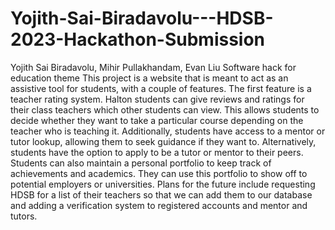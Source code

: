 # Yojith-Sai-Biradavolu---HDSB-2023-Hackathon-Submission
Yojith Sai Biradavolu, Mihir Pullakhandam, Evan Liu
Software hack for education theme
This project is a website that is meant to act as an assistive tool for students, with a couple of features.
The first feature is a teacher rating system. Halton students can give reviews and ratings for their class teachers which other students can view. This allows students to decide whether they want to take a particular course depending on the teacher who is teaching it.
Additionally, students have access to a mentor or tutor lookup, allowing them to seek guidance if they want to. Alternatively, students have the option to apply to be a tutor or mentor to their peers.
Students can also maintain a personal portfolio to keep track of achievements and academics. They can use this portfolio to show off to potential employers or universities.
Plans for the future include requesting HDSB for a list of their teachers so that we can add them to our database and adding a verification system to registered accounts and mentor and tutors.